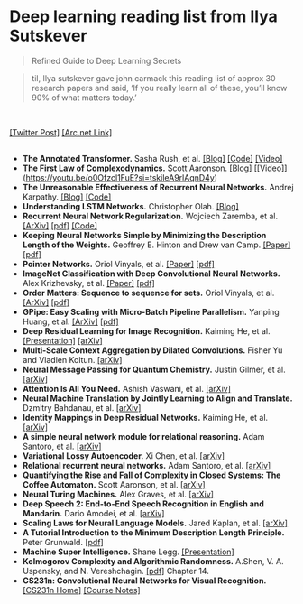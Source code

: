 # Deep learning reading list from Ilya Sutskever
> Refined Guide to Deep Learning Secrets

> til, Ilya sutskever gave john carmack this reading list of approx 30 research papers and said, ‘If you really learn all of these, you’ll know 90% of what matters today.’
<br>

[[Twitter Post]](https://twitter.com/keshavchan/status/1787861946173186062) [[Arc.net Link]](https://arc.net/folder/D0472A20-9C20-4D3F-B145-D2865C0A9FEE)
<br>

## 

- **The Annotated Transformer.** Sasha Rush, et al. [[Blog]](https://nlp.seas.harvard.edu/annotated-transformer/) [[Code]](https://github.com/harvardnlp/annotated-transformer/) [[Video]](https://youtu.be/_wlrvtYzXYw?si=z1MRZ3LTtKIiFj13)
- **The First Law of Complexodynamics.** Scott Aaronson. [[Blog]](https://scottaaronson.blog/?p=762) [[Video]] (https://youtu.be/o0Ofzcl1FuE?si=tskileA9rlAqnD4y)
- **The Unreasonable Effectiveness of Recurrent Neural Networks.** Andrej Karpathy. [[Blog]](https://karpathy.github.io/2015/05/21/rnn-effectiveness/) [[Code]](https://github.com/karpathy/char-rnn)
- **Understanding LSTM Networks.** Christopher Olah. [[Blog]](https://colah.github.io/posts/2015-08-Understanding-LSTMs/)
- **Recurrent Neural Network Regularization.** Wojciech Zaremba, et al. [[ArXiv]](https://arxiv.org/abs/1409.2329) [[pdf]](https://arxiv.org/pdf/1409.2329) [[Code]](https://github.com/wojzaremba/lstm)
- **Keeping Neural Networks Simple by Minimizing the Description Length of the Weights.** Geoffrey E. Hinton and Drew van Camp. [[Paper]](https://dl.acm.org/doi/10.1145/168304.168306) [[pdf]](https://www.cs.toronto.edu/~hinton/absps/colt93.pdf)
- **Pointer Networks.** Oriol Vinyals, et al. [[Paper]](https://papers.nips.cc/paper/5866-pointer-networks) [[pdf]](https://arxiv.org/pdf/1506.03134)
- **ImageNet Classification with Deep Convolutional Neural Networks.** Alex Krizhevsky, et al. [[Paper]](https://papers.nips.cc/paper/4824-imagenet-classification-with-deep-convolutional-neural-networks) [[pdf]](https://papers.nips.cc/paper/4824-imagenet-classification-with-deep-convolutional-neural-networks.pdf)
- **Order Matters: Sequence to sequence for sets.** Oriol Vinyals, et al. [[ArXiv]](https://arxiv.org/abs/1511.06391) [[pdf]](https://arxiv.org/pdf/1511.06391)
- **GPipe: Easy Scaling with Micro-Batch Pipeline Parallelism.** Yanping Huang, et al. [[ArXiv]](https://arxiv.org/abs/1811.06965) [[pdf]](https://arxiv.org/pdf/1811.06965)
- **Deep Residual Learning for Image Recognition.** Kaiming He, et al. [[Presentation]](https://kaiminghe.github.io/cvpr16resnet/cvpr2016_deep_residual_learning_kaiminghe.pdf) [[arXiv]](https://arxiv.org/abs/1512.03385)
- **Multi-Scale Context Aggregation by Dilated Convolutions.** Fisher Yu and Vladlen Koltun. [[arXiv]](https://arxiv.org/abs/1511.07122)
- **Neural Message Passing for Quantum Chemistry.** Justin Gilmer, et al. [[arXiv]](https://arxiv.org/abs/1704.01212)
- **Attention Is All You Need.** Ashish Vaswani, et al. [[arXiv]](https://arxiv.org/abs/1706.03762)
- **Neural Machine Translation by Jointly Learning to Align and Translate.** Dzmitry Bahdanau, et al. [[arXiv]](https://arxiv.org/abs/1409.0473)
- **Identity Mappings in Deep Residual Networks.** Kaiming He, et al. [[arXiv]](https://arxiv.org/abs/1603.05027)
- **A simple neural network module for relational reasoning.** Adam Santoro, et al. [[arXiv]](https://arxiv.org/abs/1706.01427)
- **Variational Lossy Autoencoder.** Xi Chen, et al. [[arXiv]](https://arxiv.org/abs/1611.02731)
- **Relational recurrent neural networks.** Adam Santoro, et al. [[arXiv]](https://arxiv.org/abs/1806.01822)
- **Quantifying the Rise and Fall of Complexity in Closed Systems: The Coffee Automaton.** Scott Aaronson, et al. [[arXiv]](https://arxiv.org/abs/1405.6903)
- **Neural Turing Machines.** Alex Graves, et al. [[arXiv]](https://arxiv.org/abs/1410.5401)
- **Deep Speech 2: End-to-End Speech Recognition in English and Mandarin.** Dario Amodei, et al. [[arXiv]](https://arxiv.org/abs/1512.02595)
- **Scaling Laws for Neural Language Models.** Jared Kaplan, et al. [[arXiv]](https://arxiv.org/abs/2001.08361)
- **A Tutorial Introduction to the Minimum Description Length Principle.** Peter Grunwald. [[pdf]](https://arxiv.org/pdf/math/0406077)
- **Machine Super Intelligence.** Shane Legg. [[Presentation]](https://pdfs.semanticscholar.org/e758/b579456545f8691bbadaf26bcd3b536c7172.pdf)
- **Kolmogorov Complexity and Algorithmic Randomness.** A.Shen, V. A. Uspensky, and N. Vereshchagin. [[pdf]](https://www.lirmm.fr/~ashen/kolmbook-eng-scan.pdf) Chapter 14.
- **CS231n: Convolutional Neural Networks for Visual Recognition.** [[CS231n Home]](https://cs231n.stanford.edu/) [[Course Notes]](https://cs231n.github.io/)
